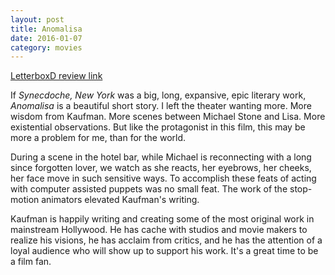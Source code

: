 ```yaml
---
layout: post
title: Anomalisa 
date: 2016-01-07
category: movies
---
```

 
[LetterboxD review link](http://letterboxd.com/samarthbhaskar/film/anomalisa/)

 If <em>Synecdoche, New York</em> was a big, long, expansive, epic literary work, <em>Anomalisa</em> is a beautiful short story. I left the theater wanting more. More wisdom from Kaufman. More scenes between Michael Stone and Lisa. More existential observations. But like the protagonist in this film, this may be more a problem for me, than for the world.

During a scene in the hotel bar, while Michael is reconnecting with a long since forgotten lover, we watch as she reacts, her eyebrows, her cheeks, her face move in such sensitive ways. To accomplish these feats of acting with computer assisted puppets was no small feat. The work of the stop-motion animators elevated Kaufman's writing. 

Kaufman is happily writing and creating some of the most original work in mainstream Hollywood. He has cache with studios and movie makers to realize his visions, he has acclaim from critics, and he has the attention of a loyal audience who will show up to support his work. It's a great time to be a film fan.
